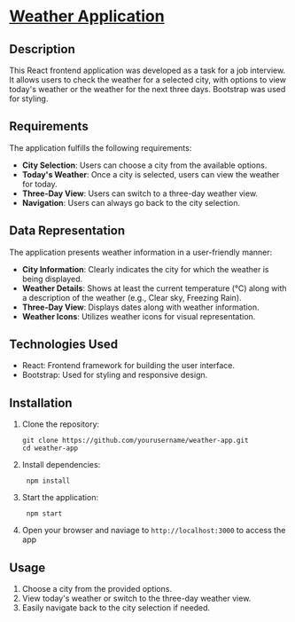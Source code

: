 # [Weather Application](https://open-meteo-wsl.herokuapp.com/)

## Description

This React frontend application was developed as a task for a job interview. It allows users to check the weather for a selected city, with options to view today's weather or the weather for the next three days. Bootstrap was used for styling.

## Requirements

The application fulfills the following requirements:

- **City Selection**: Users can choose a city from the available options.
- **Today's Weather**: Once a city is selected, users can view the weather for today.
- **Three-Day View**: Users can switch to a three-day weather view.
- **Navigation**: Users can always go back to the city selection.

## Data Representation

The application presents weather information in a user-friendly manner:

- **City Information**: Clearly indicates the city for which the weather is being displayed.
- **Weather Details**: Shows at least the current temperature (°C) along with a description of the weather (e.g., Clear sky, Freezing Rain).
- **Three-Day View**: Displays dates along with weather information.
- **Weather Icons**: Utilizes weather icons for visual representation.

## Technologies Used

- React: Frontend framework for building the user interface.
- Bootstrap: Used for styling and responsive design.

## Installation

1. Clone the repository:

   ```shell
   git clone https://github.com/yourusername/weather-app.git
   cd weather-app
   ```

2. Install dependencies:
   ```shell
    npm install
   ```
      
3. Start the application:
   ```shell
    npm start
   ```
4. Open your browser and naviage to `http://localhost:3000` to access the app

## Usage

1. Choose a city from the provided options.
2. View today's weather or switch to the three-day weather view.
3. Easily navigate back to the city selection if needed.

   
